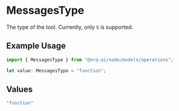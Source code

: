 # MessagesType

The type of the tool. Currently, only `5` is supported.

## Example Usage

```typescript
import { MessagesType } from "@orq-ai/node/models/operations";

let value: MessagesType = "function";
```

## Values

```typescript
"function"
```
